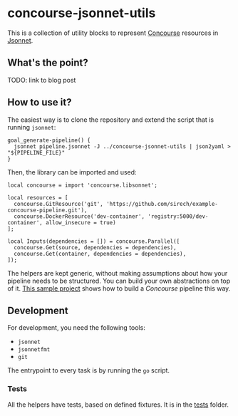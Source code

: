 # concourse-jsonnet-utils

This is a collection of utility blocks to represent [Concourse](https://concourse-ci.org/) resources in [Jsonnet](https://jsonnet.org/).

## What's the point?

TODO: link to blog post

## How to use it?

The easiest way is to clone the repository and extend the script that is running `jsonnet`:

```shell
goal_generate-pipeline() {
  jsonnet pipeline.jsonnet -J ../concourse-jsonnet-utils | json2yaml > "${PIPELINE_FILE}"
}
```

Then, the library can be imported and used:

```jsonnet
local concourse = import 'concourse.libsonnet';

local resources = [
  concourse.GitResource('git', 'https://github.com/sirech/example-concourse-pipeline.git'),
  concourse.DockerResource('dev-container', 'registry:5000/dev-container', allow_insecure = true)
];

local Inputs(dependencies = []) = concourse.Parallel([
  concourse.Get(source, dependencies = dependencies),
  concourse.Get(container, dependencies = dependencies),
]);
```

The helpers are kept generic, without making assumptions about how your pipeline needs to be structured. You can build your own abstractions on top of it. [This sample project](https://github.com/sirech/example-concourse-pipeline) shows how to build a _Concourse_ pipeline this way.

## Development

For development, you need the following tools:

- `jsonnet`
- `jsonnetfmt`
- `git`

The entrypoint to every task is by running the `go` script.

### Tests

All the helpers have tests, based on defined fixtures. It is in the [tests](./tests) folder.
